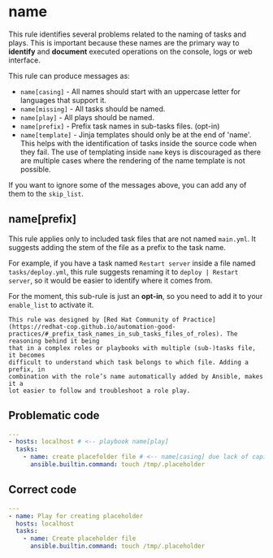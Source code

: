 # name

This rule identifies several problems related to the naming of tasks and plays.
This is important because these names are the primary way to **identify** and
**document** executed operations on the console, logs or web interface.

This rule can produce messages as:

- `name[casing]` - All names should start with an uppercase letter for
  languages that support it.
- `name[missing]` - All tasks should be named.
- `name[play]` - All plays should be named.
- `name[prefix]` - Prefix task names in sub-tasks files. (opt-in)
- `name[template]` - Jinja templates should only be at the end of 'name'. This
  helps with the identification of tasks inside the source code when they fail.
  The use of templating inside `name` keys is discouraged as there
  are multiple cases where the rendering of the name template is not possible.

If you want to ignore some of the messages above, you can add any of them to
the `skip_list`.

## name[prefix]

This rule applies only to included task files that are not named
`main.yml`. It suggests adding the stem of the file as a prefix to the task
name.

For example, if you have a task named `Restart server` inside a file named
`tasks/deploy.yml`, this rule suggests renaming it to
`deploy | Restart server`, so it would be easier to identify where it comes
from.

For the moment, this sub-rule is just an **opt-in**, so you need to add it to
your `enable_list` to activate it.

```{note}
This rule was designed by [Red Hat Community of Practice](https://redhat-cop.github.io/automation-good-practices/#_prefix_task_names_in_sub_tasks_files_of_roles). The reasoning behind it being
that in a complex roles or playbooks with multiple (sub-)tasks file, it becomes
difficult to understand which task belongs to which file. Adding a prefix, in
combination with the role’s name automatically added by Ansible, makes it a
lot easier to follow and troubleshoot a role play.
```

## Problematic code

```yaml
---
- hosts: localhost # <-- playbook name[play]
  tasks:
    - name: create placefolder file # <-- name[casing] due lack of capital letter
      ansible.builtin.command: touch /tmp/.placeholder
```

## Correct code

```yaml
---
- name: Play for creating placeholder
  hosts: localhost
  tasks:
    - name: Create placeholder file
      ansible.builtin.command: touch /tmp/.placeholder
```
